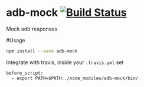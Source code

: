 # adb-mock [![Build Status](https://travis-ci.org/Urucas/adb-mock.svg)](https://travis-ci.org/Urucas/adb-mock)
Mock adb responses 

#Usage
```bash
npm install --save adb-mock
```

Integrate with travis, inside your ```.travis.yml``` set
```
before_script:
  - export PATH=$PATH:./node_modules/adb-mock/bin/
```
